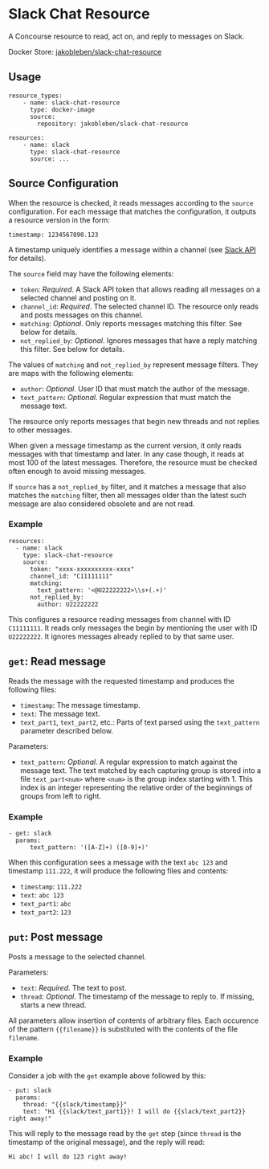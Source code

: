 # Slack Chat Resource

A Concourse resource to read, act on, and reply to messages on Slack.

Docker Store: [jakobleben/slack-chat-resource](https://store.docker.com/community/images/jakobleben/slack-chat-resource)

## Usage

    resource_types:
        - name: slack-chat-resource
          type: docker-image
          source:
            repository: jakobleben/slack-chat-resource

    resources:
        - name: slack
          type: slack-chat-resource
          source: ...

## Source Configuration

When the resource is checked, it reads messages according to the `source` configuration. For each message that matches the configuration, it outputs a resource version in the form:

    timestamp: 1234567890.123

A timestamp uniquely identifies a message within a channel (see [Slack API](https://api.slack.com/events/message) for details).

The `source` field may have the following elements:

- `token`: *Required*. A Slack API token that allows reading all messages on a selected channel and posting on it.
- `channel_id`: *Required*. The selected channel ID. The resource only reads and posts messages on this channel.
- `matching`: *Optional*. Only reports messages matching this filter. See below for details.
- `not_replied_by`: *Optional*. Ignores messages that have a reply matching this filter. See below for details.

The values of `matching` and `not_replied_by` represent message filters. They are maps with the following elements:

- `author`: *Optional*. User ID that must match the author of the message.
- `text_pattern`: *Optional*. Regular expression that must match the message text.

The resource only reports messages that begin new threads and not replies to other messages.

When given a message timestamp as the current version, it only reads messages with that timestamp and later. In any case though, it reads at most 100 of the latest messages. Therefore, the resource must be checked often enough to avoid missing messages.

If `source` has a `not_replied_by` filter, and it matches a message that also matches the `matching` filter, then all messages older than the latest such message are also considered obsolete and are not read.

### Example

    resources:
      - name: slack
        type: slack-chat-resource
        source:
          token: "xxxx-xxxxxxxxxx-xxxx"
          channel_id: "C11111111"
          matching:
            text_pattern: '<@U22222222>\\s+(.+)'
          not_replied_by:
            author: U22222222

This configures a resource reading messages from channel with ID `C11111111`. It reads only messages the begin by mentioning the user with ID `U22222222`. It ignores messages already replied to by that same user.

## `get`: Read message

Reads the message with the requested timestamp and produces the following files:

- `timestamp`: The message timestamp.
- `text`: The message text.
- `text_part1`, `text_part2`, etc.: Parts of text parsed using the `text_pattern` parameter described below.

Parameters:

- `text_pattern`: *Optional*. A regular expression to match against the message text. The text matched by each capturing group is stored into a file `text_part<num>` where `<num>` is the group index starting with 1. This index is an integer representing the relative order of the beginnings of groups from left to right.

### Example

    - get: slack
      params:
          text_pattern: '([A-Z]+) ([0-9]+)'

When this configuration sees a message with the text `abc 123` and timestamp `111.222`, it will produce the following files and contents:

- `timestamp`: `111.222`
- `text`: `abc 123`
- `text_part1`: `abc`
- `text_part2`: `123`


## `put`: Post message

Posts a message to the selected channel.

Parameters:

- `text`: *Required*. The text to post.
- `thread`: *Optional*. The timestamp of the message to reply to. If missing, starts a new thread.

All parameters allow insertion of contents of arbitrary files. Each occurence of the pattern `{{filename}}` is substituted with the contents of the file `filename`.

### Example

Consider a job with the `get` example above followed by this:

    - put: slack
      params:
        thread: "{{slack/timestamp}}"
        text: "Hi {{slack/text_part1}}! I will do {{slack/text_part2}} right away!"

This will reply to the message read by the `get` step (since `thread` is the timestamp of the original message), and the reply will read:

    Hi abc! I will do 123 right away!
